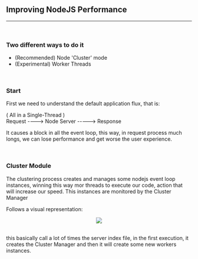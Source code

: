 ## Improving NodeJS Performance
<hr>
<br>

### Two different ways to do it

- (Recommended) Node 'Cluster' mode
- (Experimental) Worker Threads
  
<br>

### Start

First we need to understand the default application flux, that is:

( All in a Single-Thread ) <br>
Request ----> Node Server -----> Response

It causes a block in all the event loop, this way, in request process much longs, we can lose performance and get worse the user experience.

<br>

### Cluster Module

The clustering process creates and manages some nodejs event loop instances, winning this way mor threads to execute our code, action that will increase our speed. This instances are monitored by the Cluster Manager

Follows a visual representation:

<div align="center">
<img src="https://miro.medium.com/max/412/1*1dzWfKzhph6oFhPjqj6x2g.png">
</div>

<br>

this basically call a lot of times the server index file, in the first execution, it creates the Cluster Manager and then it will create some new workers instances.